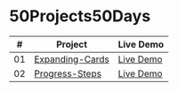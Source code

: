# 50Projects50Days

| # | Project | Live Demo |
| --- | ----------- | --- |
| 01 | [Expanding-Cards](https://github.com/akj0712/50Projects50Days/tree/master/Expanding-Cards) | [Live Demo](https://akj0712-expanding-cards.netlify.app/) |
| 02 | [Progress-Steps](https://github.com/akj0712/50Projects50Days/tree/master/Progress-Steps) | [Live Demo](https://akj0712-progress-steps.netlify.app/) |
